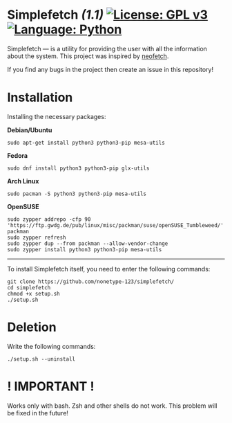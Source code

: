 # Simplefetch _(1.1)_ [![License: GPL v3](https://img.shields.io/badge/License-GPLv3-blue.svg)](https://www.gnu.org/licenses/gpl-3.0) [![Language: Python](https://img.shields.io/badge/Language-Python-yellow.svg)](https://www.python.org/)

Simplefetch — is a utility for providing the user with all the information about the system. This project was inspired by [neofetch](https://github.com/dylanaraps/neofetch). 

If you find any bugs in the project then create an issue in this repository!

# Installation

Installing the necessary packages:

**Debian/Ubuntu**
```shell
sudo apt-get install python3 python3-pip mesa-utils
```

**Fedora**
```shell
sudo dnf install python3 python3-pip glx-utils
```

**Arch Linux**
```shell
sudo pacman -S python3 python3-pip mesa-utils
```

**OpenSUSE**
```shell
sudo zypper addrepo -cfp 90 'https://ftp.gwdg.de/pub/linux/misc/packman/suse/openSUSE_Tumbleweed/' packman
sudo zypper refresh
sudo zypper dup --from packman --allow-vendor-change
sudo zypper install python3 python3-pip mesa-utils
```

***

To install Simplefetch itself, you need to enter the following commands:
```shell
git clone https://github.com/nonetype-123/simplefetch/
cd simplefetch
chmod +x setup.sh
./setup.sh
```

# Deletion

Write the following commands:

```shell
./setup.sh --uninstall
```

# ! IMPORTANT !

Works only with bash. Zsh and other shells do not work. This problem will be fixed in the future!
